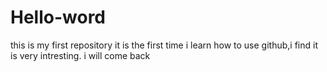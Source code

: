# Hello-word
this is my first repository
it is the first time i learn how to use github,i find it is very intresting.
i will come back
